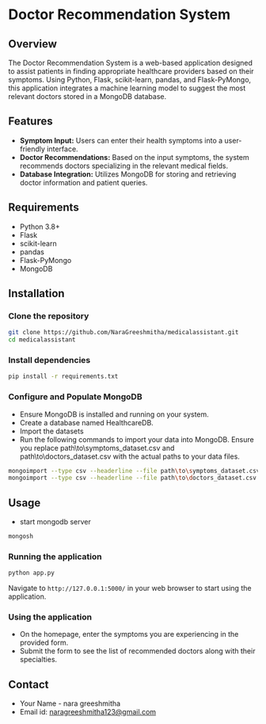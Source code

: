 # Doctor Recommendation System
## Overview
The Doctor Recommendation System is a web-based application designed to assist patients in finding appropriate healthcare providers based on their symptoms. Using Python, Flask, scikit-learn, pandas, and Flask-PyMongo, this application integrates a machine learning model to suggest the most relevant doctors stored in a MongoDB database.
## Features
- **Symptom Input:** Users can enter their health symptoms into a user-friendly interface.
- **Doctor Recommendations:** Based on the input symptoms, the system recommends doctors specializing in the relevant medical fields.
- **Database Integration:** Utilizes MongoDB for storing and retrieving doctor information and patient queries.

## Requirements
- Python 3.8+
- Flask
- scikit-learn
- pandas
- Flask-PyMongo
- MongoDB

## Installation

### Clone the repository
```bash
git clone https://github.com/NaraGreeshmitha/medicalassistant.git
cd medicalassistant
```
### Install dependencies
```bash
pip install -r requirements.txt
```
### Configure and Populate MongoDB
- Ensure MongoDB is installed and running on your system.
- Create a database named HealthcareDB.
- Import the datasets
- Run the following commands to import your data into MongoDB. Ensure you replace path\to\symptoms_dataset.csv and path\to\doctors_dataset.csv with the actual paths to your data files.
 ```bash
mongoimport --type csv --headerline --file path\to\symptoms_dataset.csv --collection symptoms --db HealthcareDB
mongoimport --type csv --headerline --file path\to\doctors_dataset.csv --collection doctors --db HealthcareDB
```
## Usage
- start mongodb server
```bash
mongosh
```
### Running the application
```bash
python app.py
```
Navigate to `http://127.0.0.1:5000/` in your web browser to start using the application.

### Using the application
- On the homepage, enter the symptoms you are experiencing in the provided form.
- Submit the form to see the list of recommended doctors along with their specialties.
  
## Contact
- Your Name - nara greeshmitha
- Email id: naragreeshmitha123@gmail.com
